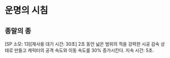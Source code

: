# 운명의 시침

## 종말의 종

[SP 소모: 13][재사용 대기 시간: 30초] 2초 동안 넓은 범위의 적을 강력한 시공 감속 상태로 만들고 캐릭터의 공격 속도와 이동 속도를 30% 증가시킨다. 지속 시간: 5초.
